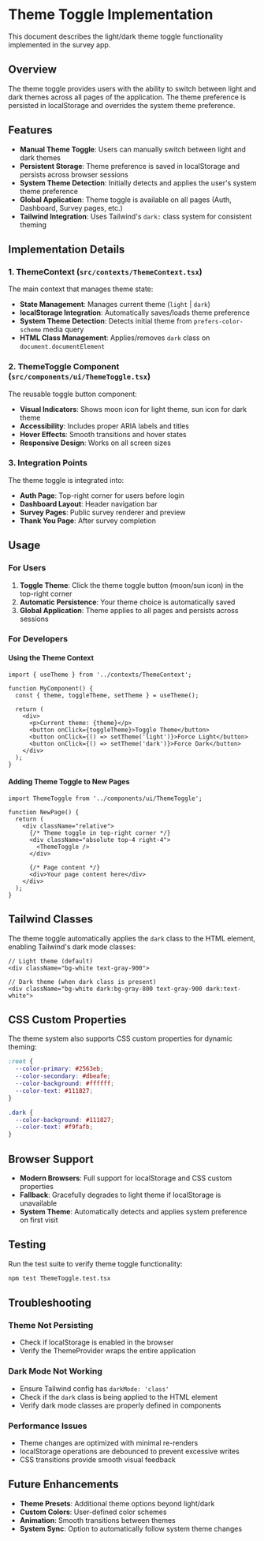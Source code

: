 # Theme Toggle Implementation

This document describes the light/dark theme toggle functionality implemented in the survey app.

## Overview

The theme toggle provides users with the ability to switch between light and dark themes across all pages of the application. The theme preference is persisted in localStorage and overrides the system theme preference.

## Features

- **Manual Theme Toggle**: Users can manually switch between light and dark themes
- **Persistent Storage**: Theme preference is saved in localStorage and persists across browser sessions
- **System Theme Detection**: Initially detects and applies the user's system theme preference
- **Global Application**: Theme toggle is available on all pages (Auth, Dashboard, Survey pages, etc.)
- **Tailwind Integration**: Uses Tailwind's `dark:` class system for consistent theming

## Implementation Details

### 1. ThemeContext (`src/contexts/ThemeContext.tsx`)

The main context that manages theme state:

- **State Management**: Manages current theme (`light` | `dark`)
- **localStorage Integration**: Automatically saves/loads theme preference
- **System Theme Detection**: Detects initial theme from `prefers-color-scheme` media query
- **HTML Class Management**: Applies/removes `dark` class on `document.documentElement`

### 2. ThemeToggle Component (`src/components/ui/ThemeToggle.tsx`)

The reusable toggle button component:

- **Visual Indicators**: Shows moon icon for light theme, sun icon for dark theme
- **Accessibility**: Includes proper ARIA labels and titles
- **Hover Effects**: Smooth transitions and hover states
- **Responsive Design**: Works on all screen sizes

### 3. Integration Points

The theme toggle is integrated into:

- **Auth Page**: Top-right corner for users before login
- **Dashboard Layout**: Header navigation bar
- **Survey Pages**: Public survey renderer and preview
- **Thank You Page**: After survey completion

## Usage

### For Users

1. **Toggle Theme**: Click the theme toggle button (moon/sun icon) in the top-right corner
2. **Automatic Persistence**: Your theme choice is automatically saved
3. **Global Application**: Theme applies to all pages and persists across sessions

### For Developers

#### Using the Theme Context

```tsx
import { useTheme } from '../contexts/ThemeContext';

function MyComponent() {
  const { theme, toggleTheme, setTheme } = useTheme();
  
  return (
    <div>
      <p>Current theme: {theme}</p>
      <button onClick={toggleTheme}>Toggle Theme</button>
      <button onClick={() => setTheme('light')}>Force Light</button>
      <button onClick={() => setTheme('dark')}>Force Dark</button>
    </div>
  );
}
```

#### Adding Theme Toggle to New Pages

```tsx
import ThemeToggle from '../components/ui/ThemeToggle';

function NewPage() {
  return (
    <div className="relative">
      {/* Theme toggle in top-right corner */}
      <div className="absolute top-4 right-4">
        <ThemeToggle />
      </div>
      
      {/* Page content */}
      <div>Your page content here</div>
    </div>
  );
}
```

## Tailwind Classes

The theme toggle automatically applies the `dark` class to the HTML element, enabling Tailwind's dark mode classes:

```tsx
// Light theme (default)
<div className="bg-white text-gray-900">

// Dark theme (when dark class is present)
<div className="bg-white dark:bg-gray-800 text-gray-900 dark:text-white">
```

## CSS Custom Properties

The theme system also supports CSS custom properties for dynamic theming:

```css
:root {
  --color-primary: #2563eb;
  --color-secondary: #dbeafe;
  --color-background: #ffffff;
  --color-text: #111827;
}

.dark {
  --color-background: #111827;
  --color-text: #f9fafb;
}
```

## Browser Support

- **Modern Browsers**: Full support for localStorage and CSS custom properties
- **Fallback**: Gracefully degrades to light theme if localStorage is unavailable
- **System Theme**: Automatically detects and applies system preference on first visit

## Testing

Run the test suite to verify theme toggle functionality:

```bash
npm test ThemeToggle.test.tsx
```

## Troubleshooting

### Theme Not Persisting
- Check if localStorage is enabled in the browser
- Verify the ThemeProvider wraps the entire application

### Dark Mode Not Working
- Ensure Tailwind config has `darkMode: 'class'`
- Check if the `dark` class is being applied to the HTML element
- Verify dark mode classes are properly defined in components

### Performance Issues
- Theme changes are optimized with minimal re-renders
- localStorage operations are debounced to prevent excessive writes
- CSS transitions provide smooth visual feedback

## Future Enhancements

- **Theme Presets**: Additional theme options beyond light/dark
- **Custom Colors**: User-defined color schemes
- **Animation**: Smooth transitions between themes
- **System Sync**: Option to automatically follow system theme changes
